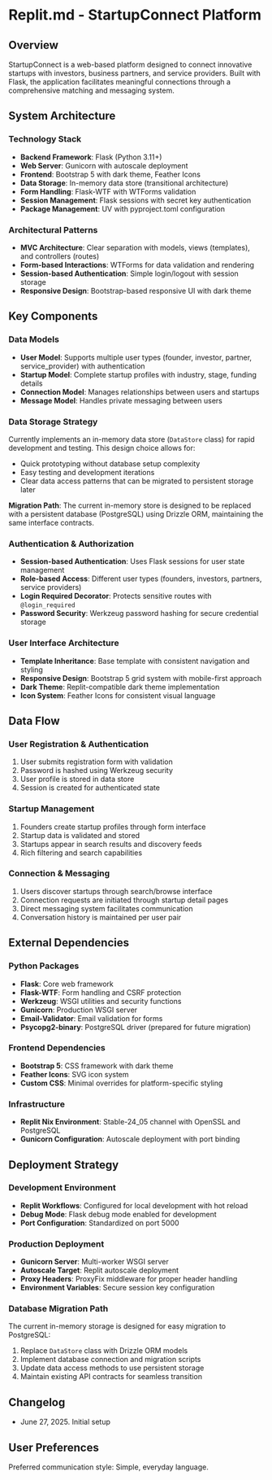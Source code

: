 # Replit.md - StartupConnect Platform

## Overview

StartupConnect is a web-based platform designed to connect innovative startups with investors, business partners, and service providers. Built with Flask, the application facilitates meaningful connections through a comprehensive matching and messaging system.

## System Architecture

### Technology Stack
- **Backend Framework**: Flask (Python 3.11+)
- **Web Server**: Gunicorn with autoscale deployment
- **Frontend**: Bootstrap 5 with dark theme, Feather Icons
- **Data Storage**: In-memory data store (transitional architecture)
- **Form Handling**: Flask-WTF with WTForms validation
- **Session Management**: Flask sessions with secret key authentication
- **Package Management**: UV with pyproject.toml configuration

### Architectural Patterns
- **MVC Architecture**: Clear separation with models, views (templates), and controllers (routes)
- **Form-based Interactions**: WTForms for data validation and rendering
- **Session-based Authentication**: Simple login/logout with session storage
- **Responsive Design**: Bootstrap-based responsive UI with dark theme

## Key Components

### Data Models
- **User Model**: Supports multiple user types (founder, investor, partner, service_provider) with authentication
- **Startup Model**: Complete startup profiles with industry, stage, funding details
- **Connection Model**: Manages relationships between users and startups
- **Message Model**: Handles private messaging between users

### Data Storage Strategy
Currently implements an in-memory data store (`DataStore` class) for rapid development and testing. This design choice allows for:
- Quick prototyping without database setup complexity
- Easy testing and development iterations
- Clear data access patterns that can be migrated to persistent storage later

**Migration Path**: The current in-memory store is designed to be replaced with a persistent database (PostgreSQL) using Drizzle ORM, maintaining the same interface contracts.

### Authentication & Authorization
- **Session-based Authentication**: Uses Flask sessions for user state management
- **Role-based Access**: Different user types (founders, investors, partners, service providers)
- **Login Required Decorator**: Protects sensitive routes with `@login_required`
- **Password Security**: Werkzeug password hashing for secure credential storage

### User Interface Architecture
- **Template Inheritance**: Base template with consistent navigation and styling
- **Responsive Design**: Bootstrap 5 grid system with mobile-first approach
- **Dark Theme**: Replit-compatible dark theme implementation
- **Icon System**: Feather Icons for consistent visual language

## Data Flow

### User Registration & Authentication
1. User submits registration form with validation
2. Password is hashed using Werkzeug security
3. User profile is stored in data store
4. Session is created for authenticated state

### Startup Management
1. Founders create startup profiles through form interface
2. Startup data is validated and stored
3. Startups appear in search results and discovery feeds
4. Rich filtering and search capabilities

### Connection & Messaging
1. Users discover startups through search/browse interface
2. Connection requests are initiated through startup detail pages
3. Direct messaging system facilitates communication
4. Conversation history is maintained per user pair

## External Dependencies

### Python Packages
- **Flask**: Core web framework
- **Flask-WTF**: Form handling and CSRF protection
- **Werkzeug**: WSGI utilities and security functions
- **Gunicorn**: Production WSGI server
- **Email-Validator**: Email validation for forms
- **Psycopg2-binary**: PostgreSQL driver (prepared for future migration)

### Frontend Dependencies
- **Bootstrap 5**: CSS framework with dark theme
- **Feather Icons**: SVG icon system
- **Custom CSS**: Minimal overrides for platform-specific styling

### Infrastructure
- **Replit Nix Environment**: Stable-24_05 channel with OpenSSL and PostgreSQL
- **Gunicorn Configuration**: Autoscale deployment with port binding

## Deployment Strategy

### Development Environment
- **Replit Workflows**: Configured for local development with hot reload
- **Debug Mode**: Flask debug mode enabled for development
- **Port Configuration**: Standardized on port 5000

### Production Deployment
- **Gunicorn Server**: Multi-worker WSGI server
- **Autoscale Target**: Replit autoscale deployment
- **Proxy Headers**: ProxyFix middleware for proper header handling
- **Environment Variables**: Secure session key configuration

### Database Migration Path
The current in-memory storage is designed for easy migration to PostgreSQL:
1. Replace `DataStore` class with Drizzle ORM models
2. Implement database connection and migration scripts
3. Update data access methods to use persistent storage
4. Maintain existing API contracts for seamless transition

## Changelog
- June 27, 2025. Initial setup

## User Preferences

Preferred communication style: Simple, everyday language.